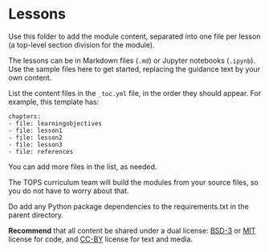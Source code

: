 # Lessons

Use this folder to add the module content, separated into one file per lesson (a top-level section division for the module). 

The lessons can be in Markdown files (`.md`) or Jupyter notebooks (`.ipynb`). Use the sample files here to get started, replacing the guidance text by your own content.

List the content files in the `_toc.yml` file, in the order they should appear. For example, this template has:

```
chapters:
- file: learningobjectives
- file: lesson1
- file: lesson2
- file: lesson3
- file: references
```
You can add more files in the list, as needed.

The TOPS curriculum team will build the modules from your source files, so you do not have to worry about that.

Do add any Python package dependencies to the requirements.txt in the parent directory.


**Recommend** that all content be shared under a dual license: [BSD-3](https://opensource.org/licenses/BSD-3-Clause) or [MIT](https://opensource.org/licenses/MIT) license for code, and [CC-BY](https://creativecommons.org/licenses/by/2.0/) license for text and media.

